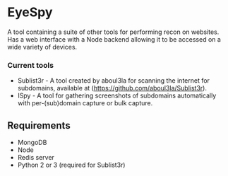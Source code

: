 # EyeSpy
 A tool containing a suite of other tools for performing recon on websites. Has a web interface with a Node backend allowing it to be accessed on a wide variety of devices.
 
 ### Current tools
 * Sublist3r - A tool created by aboul3la for scanning the internet for subdomains, available at (https://github.com/aboul3la/Sublist3r).
 * ISpy - A tool for gathering screenshots of subdomains automatically with per-(sub)domain capture or bulk capture.

## Requirements
* MongoDB
* Node
* Redis server
* Python 2 or 3 (required for Sublist3r)


